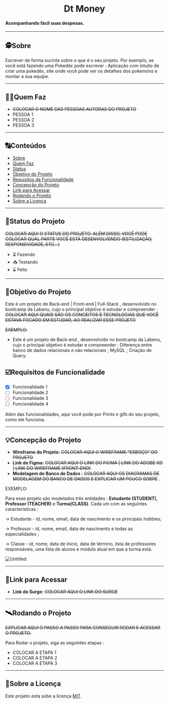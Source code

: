<h1 align="center">
     Dt Money
</h1>

<h4 align="left">
    Acompanhando fácil suas despesas.
</h4>

---

## 🕵Sobre

Escrever de forma sucinta sobre o que é o seu projeto. Por exemplo, se você está fazendo uma Pokedéx pode escrever : Aplicação com intuito de criar uma pokedéx, site onde você pode ver os detalhes dos pokemóns e montar a sua equipe.

---

## 👩🏾Quem Faz

- ~~COLOCAR O NOME DAS PESSOAS AUTORAS DO PROJETO~~
- PESSOA 1
- PESSOA 2
- PESSOA 3

---

## 🔠Conteúdos

<!--ts-->

- [Sobre](#sobre)
- [Quem Faz](#-quem-faz)
- [Status](#status)
- [Objetivo do Projeto](#objetivo-do-projeto)
- [Requisitos de Funcionalidade](#requisitos-de-funcionalidade)
- [Concepção do Projeto](#concepcao-do-projeto)
- [Link para Acessar](#link-para-acessar)
- [Rodando o Projeto](#rodando-o-projeto)
- [Sobre a Licença](#sobre-a-licença)
<!--te-->

---

## 🧭Status do Projeto

~~COLOCAR AQUI O STATUS DO PROJETO. ALÉM DISSO, VOCÊ PODE COLOCAR QUAL PARTE VOCÊ ESTÁ DESENVOLVENDO (ESTILIZAÇÃO, RESPONSIVIDADE, ETC...)~~

- ⏳ Fazendo
- 📥 Testando
- ⌛ Feito

---

## 🎯Objetivo do Projeto

Este é um projeto de Back-end | Front-end | Full-Stack , desenvolvido no bootcamp da Labenu, cujo o principal objetivo é estudar e compreender : ~~COLOCAR AQUI QUAIS SÃO OS CONCEITOS E TECNOLOGIAS QUE VOCÊ ESTAVA FOCADO EM ESTUDAR, AO REALIZAR ESSE PROJETO~~.

~~EXEMPLO:~~

- Este é um projeto de Back-end , desenvolvido no bootcamp da Labenu, cujo o principal objetivo é estudar e compreender : Diferença entre banco de dados relacionais e não relacionais ; MySQL ; Criação de Query.

## ☑️Requisitos de Funcionalidade

- [x] Funcionalidade 1
- [ ] Funcionalidade 2
- [ ] Funcionalidade 3
- [ ] Funcionalidade 4

Além das funcionalidades, aqui você pode por Prints e gifs do seu projeto, como ele funciona.

---

## 💡Concepção do Projeto

- **Wireframe do Projeto:** ~~COLOCAR AQUI O WIREFRAME "ESBOÇO" DO PROJETO~~
- **Link do Figma:** ~~COLOCAR AQUI O LINK DO FIGMA | LINK DO ADOBE XD | LINK DO WIREFRAME (FRONT-END)~~
- **Modelagem do Banco de Dados :** ~~COLOCAR AQUI OS DIAGRAMAS DE MODELAGEM DO BANCO DE DADOS E EXPLICAR UM POUCO SOBRE~~ .

EXEMPLO:

Para esse projeto são modelados três entidades : **Estudante (STUDENT), Professor (TEACHER)** e **Turma(CLASS)**. Cada um com as seguintes caracteristicas :

→ Estudante - id, nome, email, data de nascimento e os principais hobbies;

→ Professor - id, nome, email, data de nascimento e todas as especialidades ;

→ Classe - id, nome, data de início, data de término, lista de professores responsáveis, uma lista de alunos e módulo atual em que a turma está.

![Untitled](https://user-images.githubusercontent.com/52434685/120907206-16eb8700-c636-11eb-936f-d5212a4c5a36.png)

---

## 🔗Link para Acessar

- **Link do Surge:** ~~COLOCAR AQUI O LINK DO SURGE~~

---

## 🛰Rodando o Projeto

~~EXPLICAR AQUI O PASSO A PASSO PARA CONSEGUIR RODAR E ACESSAR O PROJETO.~~

Para Rodar o projeto, siga as seguintes etapas :

- COLOCAR A ETAPA 1
- COLOCAR A ETAPA 2
- COLOCAR A ETAPA 3

---

## 📝Sobre a Licença

Este projeto esta sobe a licença [MIT](./LICENSE).
